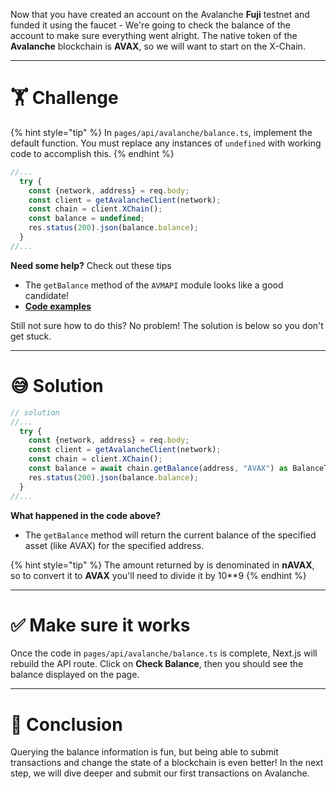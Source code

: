 Now that you have created an account on the Avalanche **Fuji** testnet and funded it using the faucet - We're going to check the balance of the account to make sure everything went alright. The native token of the **Avalanche** blockchain is **AVAX**, so we will want to start on the X-Chain.

---

# 🏋️ Challenge

{% hint style="tip" %}
In `pages/api/avalanche/balance.ts`, implement the default function. You must replace any instances of `undefined` with working code to accomplish this.
{% endhint %}

```typescript
//...
  try {
    const {network, address} = req.body;
    const client = getAvalancheClient(network);
    const chain = client.XChain();
    const balance = undefined;
    res.status(200).json(balance.balance);
  }
//...
```

**Need some help?** Check out these tips

- The `getBalance` method of the `AVMAPI` module looks like a good candidate!
- [**Code examples**](https://github.com/ava-labs/avalanchejs/tree/master/examples/avm)

Still not sure how to do this? No problem! The solution is below so you don't get stuck.

---

# 😅 Solution

```typescript
// solution
//...
  try {
    const {network, address} = req.body;
    const client = getAvalancheClient(network);
    const chain = client.XChain();
    const balance = await chain.getBalance(address, "AVAX") as BalanceT;
    res.status(200).json(balance.balance);
  }
//...
```

**What happened in the code above?**

- The `getBalance` method will return the current balance of the specified asset (like AVAX) for the specified address.

{% hint style="tip" %}
The amount returned by is denominated in **nAVAX**, so to convert it to **AVAX** you'll need to divide it by 10\*\*9
{% endhint %}

---

# ✅ Make sure it works

Once the code in `pages/api/avalanche/balance.ts` is complete, Next.js will rebuild the API route. Click on **Check Balance**, then you should see the balance displayed on the page.

---

# 🏁 Conclusion

Querying the balance information is fun, but being able to submit transactions and change the state of a blockchain is even better! In the next step, we will dive deeper and submit our first transactions on Avalanche.

